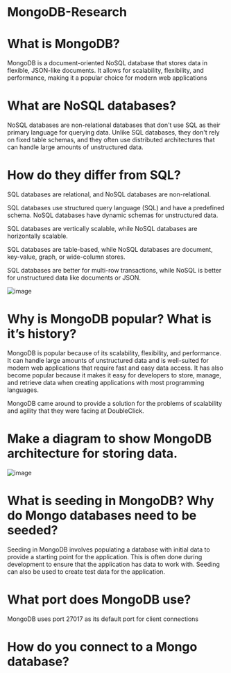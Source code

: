 # MongoDB-Research

# What is MongoDB?

MongoDB is a document-oriented NoSQL database that stores data in flexible, JSON-like documents. It allows for scalability, flexibility, and performance, making it a popular choice for modern web applications

# What are NoSQL databases?

NoSQL databases are non-relational databases that don't use SQL as their primary language for querying data. Unlike SQL databases, they don't rely on fixed table schemas, and they often use distributed architectures that can handle large amounts of unstructured data.

# How do they differ from SQL?

SQL databases are relational, and NoSQL databases are non-relational.

SQL databases use structured query language (SQL) and have a predefined schema. NoSQL databases have dynamic schemas for unstructured data.

SQL databases are vertically scalable, while NoSQL databases are horizontally scalable.

SQL databases are table-based, while NoSQL databases are document, key-value, graph, or wide-column stores.

SQL databases are better for multi-row transactions, while NoSQL is better for unstructured data like documents or JSON.

![image](https://user-images.githubusercontent.com/129381619/233048126-63dad132-a5f1-42c2-88bc-e6dadde39113.png)


# Why is MongoDB popular? What is it’s history?

MongoDB is popular because of its scalability, flexibility, and performance. It can handle large amounts of unstructured data and is well-suited for modern web applications that require fast and easy data access. It has also become popular because it makes it easy for developers to store, manage, and retrieve data when creating applications with most programming languages.

MongoDB came around to provide a solution for the problems of scalability and agility that they were facing at DoubleClick. 


# Make a diagram to show MongoDB architecture for storing data.

![image](https://user-images.githubusercontent.com/129381619/233048341-fe632deb-98d6-4eb9-b28e-7be2304b20f7.png)


# What is seeding in MongoDB? Why do Mongo databases need to be seeded?

Seeding in MongoDB involves populating a database with initial data to provide a starting point for the application. This is often done during development to ensure that the application has data to work with. Seeding can also be used to create test data for the application.

# What port does MongoDB use?

MongoDB uses port 27017 as its default port for client connections

# How do you connect to a Mongo database?

